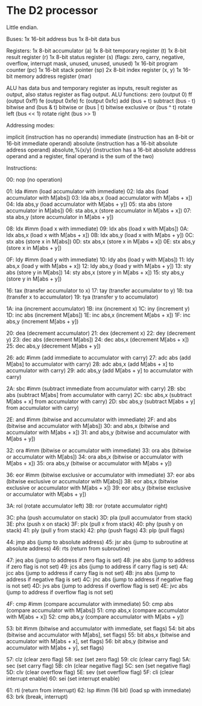 # The D2 processor

Little endian.

Buses:
1x 16-bit address bus
1x 8-bit data bus

Registers:
1x 8-bit accumulator (a)
1x 8-bit temporary register (t)
1x 8-bit result register (r)
1x 8-bit status register (s) (flags: zero, carry, negative, overflow, interrupt mask, unused, unused, unused)
1x 16-bit program counter (pc)
1x 16-bit stack pointer (sp)
2x 8-bit index register (x, y)
1x 16-bit memory address register (mar)

ALU has data bus and temporary register as inputs, result register as output, also status register as flag output.
ALU functions:
zero (output 0)
ff (output 0xff)
fe (output 0xfe)
fc (output 0xfc)
add (bus + t)
subtract (bus - t)
bitwise and (bus & t)
bitwise or (bus | t)
bitwise exclusive or (bus ^ t)
rotate left (bus << 1)
rotate right (bus >> 1)

Addressing modes:

implicit (instruction has no operands)
immediate (instruction has an 8-bit or 16-bit immediate operand)
absolute (instruction has a 16-bit absolute address operand)
absolute,%(x/y) (instruction has a 16-bit absolute address operand and a register, final operand is the sum of the two)

Instructions:

00: nop (no operation)

01: lda #imm (load accumulator with immediate)
02: lda abs (load accumulator with M[abs])
03: lda abs,x (load accumulator with M[abs + x])
04: lda abs,y (load accumulator with M[abs + y])
05: sta abs (store accumulator in M[abs])
06: sta abs,x (store accumulator in M[abs + x])
07: sta abs,y (store accumulator in M[abs + y])

08: ldx #imm (load x with immediate)
09: ldx abs (load x with M[abs])
0A: ldx abs,x (load x with M[abs + x])
0B: ldx abs,y (load x with M[abs + y])
0C: stx abs (store x in M[abs])
0D: stx abs,x (store x in M[abs + x])
0E: stx abs,y (store x in M[abs + y])

0F: ldy #imm (load y with immediate)
10: ldy abs (load y with M[abs])
11: ldy abs,x (load y with M[abs + x])
12: ldy abs,y (load y with M[abs + y])
13: sty abs (store y in M[abs])
14: sty abs,x (store y in M[abs + x])
15: sty abs,y (store y in M[abs + y])

16: tax (transfer accumulator to x)
17: tay (transfer accumulator to y)
18: txa (transfer x to accumulator)
19: tya (transfer y to accumulator)

1A: ina (increment accumulator)
1B: inx (increment x)
1C: iny (increment y)
1D: inc abs (increment M[abs])
1E: inc abs,x (increment M[abs + x])
1F: inc abs,y (increment M[abs + y])

20: dea (decrement accumulator)
21: dex (decrement x)
22: dey (decrement y)
23: dec abs (decrement M[abs])
24: dec abs,x (decrement M[abs + x])
25: dec abs,y (decrement M[abs + y])

26: adc #imm (add immediate to accumulator with carry)
27: adc abs (add M[abs] to accumulator with carry)
28: adc abs,x (add M[abs + x] to accumulator with carry)
29: adc abs,y (add M[abs + y] to accumulator with carry)

2A: sbc #imm (subtract immediate from accumulator with carry)
2B: sbc abs (subtract M[abs] from accumulator with carry)
2C: sbc abs,x (subtract M[abs + x] from accumulator with carry)
2D: sbc abs,y (subtract M[abs + y] from accumulator with carry)

2E: and #imm (bitwise and accumulator with immediate)
2F: and abs (bitwise and accumulator with M[abs])
30: and abs,x (bitwise and accumulator with M[abs + x])
31: and abs,y (bitwise and accumulator with M[abs + y])

32: ora #imm (bitwise or accumulator with immediate)
33: ora abs (bitwise or accumulator with M[abs])
34: ora abs,x (bitwise or accumulator with M[abs + x])
35: ora abs,y (bitwise or accumulator with M[abs + y])

36: eor #imm (bitwise exclusive or accumulator with immediate)
37: eor abs (bitwise exclusive or accumulator with M[abs])
38: eor abs,x (bitwise exclusive or accumulator with M[abs + x])
39: eor abs,y (bitwise exclusive or accumulator with M[abs + y])

3A: rol (rotate accumulator left)
3B: ror (rotate accumulator right)

3C: pha (push accumulator on stack)
3D: pla (pull accumulator from stack)
3E: phx (push x on stack)
3F: plx (pull x from stack)
40: phy (push y on stack)
41: ply (pull y from stack)
42: php (push flags)
43: plp (pull flags)

44: jmp abs (jump to absolute address)
45: jsr abs (jump to subroutine at absolute address)
46: rts (return from subroutine)

47: jeq abs (jump to address if zero flag is set)
48: jne abs (jump to address if zero flag is not set)
49: jcs abs (jump to address if carry flag is set)
4A: jcc abs (jump to address if carry flag is not set)
4B: jns abs (jump to address if negative flag is set)
4C: jnc abs (jump to address if negative flag is not set)
4D: jvs abs (jump to address if overflow flag is set)
4E: jvc abs (jump to address if overflow flag is not set)

4F: cmp #imm (compare accumulator with immediate)
50: cmp abs (compare accumulator with M[abs])
51: cmp abs,x (compare accumulator with M[abs + x])
52: cmp abs,y (compare accumulator with M[abs + y])

53: bit #imm (bitwise and accumulator with immediate, set flags)
54: bit abs (bitwise and accumulator with M[abs], set flags)
55: bit abs,x (bitwise and accumulator with M[abs + x], set flags)
56: bit abs,y (bitwise and accumulator with M[abs + y], set flags)

57: clz (clear zero flag)
58: sez (set zero flag)
59: clc (clear carry flag)
5A: sec (set carry flag)
5B: cln (clear negative flag)
5C: sen (set negative flag)
5D: clv (clear overflow flag)
5E: sev (set overflow flag)
5F: cli (clear interrupt enable)
60: sei (set interrupt enable)

61: rti (return from interrupt)
62: lsp #imm (16 bit) (load sp with immediate)
63: brk (break, interrupt)
